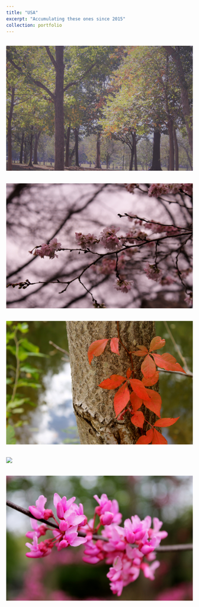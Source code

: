 ```yaml
---
title: "USA"
excerpt: "Accumulating these ones since 2015"
collection: portfolio
---
```



 <br/><img src='/images/usa1.jpg'>

 <br/><img src='/images/usa2.jpg'>

 <br/><img src='/images/usa3.jpg'>

 <br/><img src='/images/usa4.jpg'>

 <br/><img src='/images/usa5.jpg'>

